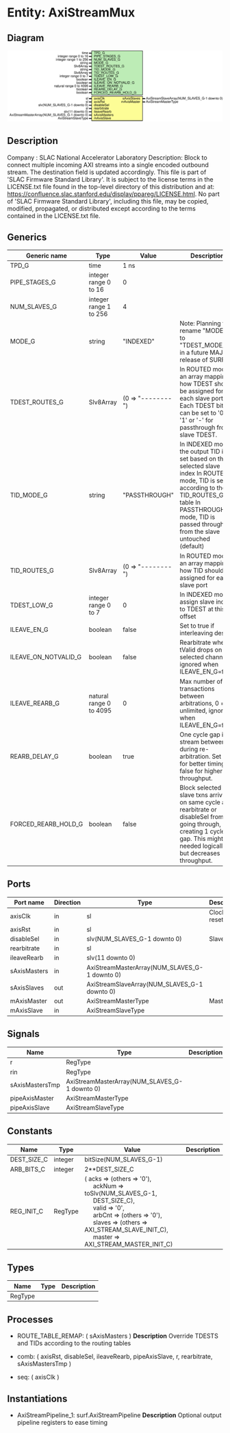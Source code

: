 # Entity: AxiStreamMux

## Diagram

![Diagram](AxiStreamMux.svg "Diagram")
## Description

Company    : SLAC National Accelerator Laboratory
Description:
Block to connect multiple incoming AXI streams into a single encoded
outbound stream. The destination field is updated accordingly.
This file is part of 'SLAC Firmware Standard Library'.
It is subject to the license terms in the LICENSE.txt file found in the
top-level directory of this distribution and at:
   https://confluence.slac.stanford.edu/display/ppareg/LICENSE.html.
No part of 'SLAC Firmware Standard Library', including this file,
may be copied, modified, propagated, or distributed except according to
the terms contained in the LICENSE.txt file.
## Generics

| Generic name         | Type                    | Value             | Description                                                                                                                                                                                                            |
| -------------------- | ----------------------- | ----------------- | ---------------------------------------------------------------------------------------------------------------------------------------------------------------------------------------------------------------------- |
| TPD_G                | time                    | 1 ns              |                                                                                                                                                                                                                        |
| PIPE_STAGES_G        | integer range 0 to 16   | 0                 |                                                                                                                                                                                                                        |
| NUM_SLAVES_G         | integer range 1 to 256  | 4                 |                                                                                                                                                                                                                        |
| MODE_G               | string                  | "INDEXED"         | Note: Planning to rename "MODE_G" to "TDEST_MODE_G" in a future MAJOR release of SURF                                                                                                                                  |
| TDEST_ROUTES_G       | Slv8Array               | (0 => "--------") | In ROUTED mode, an array mapping how TDEST should be assigned for each slave port Each TDEST bit can be set to '0', '1' or '-' for passthrough from slave TDEST.                                                       |
| TID_MODE_G           | string                  | "PASSTHROUGH"     | In INDEXED mode, the output TID is set based on the selected slave index In ROUTED mode, TID is set according to the TID_ROUTES_G table In PASSTHROUGH mode, TID is passed through from the slave untouched (default)  |
| TID_ROUTES_G         | Slv8Array               | (0 => "--------") | In ROUTED mode, an array mapping how TID should be assigned for each slave port                                                                                                                                        |
| TDEST_LOW_G          | integer range 0 to 7    | 0                 | In INDEXED mode, assign slave index to TDEST at this bit offset                                                                                                                                                        |
| ILEAVE_EN_G          | boolean                 | false             | Set to true if interleaving dests                                                                                                                                                                                      |
| ILEAVE_ON_NOTVALID_G | boolean                 | false             | Rearbitrate when tValid drops on selected channel, ignored when ILEAVE_EN_G=false                                                                                                                                      |
| ILEAVE_REARB_G       | natural range 0 to 4095 | 0                 | Max number of transactions between arbitrations, 0 = unlimited, ignored when ILEAVE_EN_G=false                                                                                                                         |
| REARB_DELAY_G        | boolean                 | true              | One cycle gap in stream between during re-arbitration. Set true for better timing, false for higher throughput.                                                                                                        |
| FORCED_REARB_HOLD_G  | boolean                 | false             | Block selected slave txns arriving on same cycle as rearbitrate or disableSel from going through, creating 1 cycle gap. This might be needed logically but decreases throughput.                                       |
## Ports

| Port name    | Direction | Type                                          | Description     |
| ------------ | --------- | --------------------------------------------- | --------------- |
| axisClk      | in        | sl                                            | Clock and reset |
| axisRst      | in        | sl                                            |                 |
| disableSel   | in        | slv(NUM_SLAVES_G-1 downto 0)                  | Slaves          |
| rearbitrate  | in        | sl                                            |                 |
| ileaveRearb  | in        | slv(11 downto 0)                              |                 |
| sAxisMasters | in        | AxiStreamMasterArray(NUM_SLAVES_G-1 downto 0) |                 |
| sAxisSlaves  | out       | AxiStreamSlaveArray(NUM_SLAVES_G-1 downto 0)  |                 |
| mAxisMaster  | out       | AxiStreamMasterType                           | Master          |
| mAxisSlave   | in        | AxiStreamSlaveType                            |                 |
## Signals

| Name            | Type                                          | Description |
| --------------- | --------------------------------------------- | ----------- |
| r               | RegType                                       |             |
| rin             | RegType                                       |             |
| sAxisMastersTmp | AxiStreamMasterArray(NUM_SLAVES_G-1 downto 0) |             |
| pipeAxisMaster  | AxiStreamMasterType                           |             |
| pipeAxisSlave   | AxiStreamSlaveType                            |             |
## Constants

| Name        | Type    | Value                                                                                                                                                                                                                                                                                                                                                                                                                                                                | Description |
| ----------- | ------- | -------------------------------------------------------------------------------------------------------------------------------------------------------------------------------------------------------------------------------------------------------------------------------------------------------------------------------------------------------------------------------------------------------------------------------------------------------------------- | ----------- |
| DEST_SIZE_C | integer |  bitSize(NUM_SLAVES_G-1)                                                                                                                                                                                                                                                                                                                                                                                                                                             |             |
| ARB_BITS_C  | integer |  2**DEST_SIZE_C                                                                                                                                                                                                                                                                                                                                                                                                                                                      |             |
| REG_INIT_C  | RegType |  (       acks   => (others => '0'),<br><span style="padding-left:20px">       ackNum => toSlv(NUM_SLAVES_G-1,<br><span style="padding-left:20px"> DEST_SIZE_C),<br><span style="padding-left:20px">       valid  => '0',<br><span style="padding-left:20px">       arbCnt => (others => '0'),<br><span style="padding-left:20px">       slaves => (others => AXI_STREAM_SLAVE_INIT_C),<br><span style="padding-left:20px">       master => AXI_STREAM_MASTER_INIT_C) |             |
## Types

| Name    | Type | Description |
| ------- | ---- | ----------- |
| RegType |      |             |
## Processes
- ROUTE_TABLE_REMAP: ( sAxisMasters )
**Description**
Override TDESTS and TIDs according to the routing tables

- comb: ( axisRst, disableSel, ileaveRearb, pipeAxisSlave, r, rearbitrate, sAxisMastersTmp )
- seq: ( axisClk )
## Instantiations

- AxiStreamPipeline_1: surf.AxiStreamPipeline
**Description**
Optional output pipeline registers to ease timing

